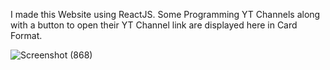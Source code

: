 I made this Website using ReactJS.
Some Programming YT Channels along with a button to open their YT Channel link are displayed here in Card Format.

![Screenshot (868)](https://user-images.githubusercontent.com/77614377/119029628-7f93fc00-b9c6-11eb-8df8-474bc667fced.png)

